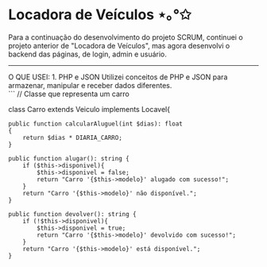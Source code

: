 # Locadora de Veículos ⋆｡°✩
Para a continuação do desenvolvimento do projeto SCRUM, continuei o projeto anterior de "Locadora de Veículos", mas agora desenvolvi o backend das páginas, de login, admin e usuário.
<hr>
O QUE USEI:
1. PHP e JSON
  Utilizei conceitos de PHP e JSON para armazenar, manipular e receber dados diferentes.<br>
  ```
  <?php
namespace Models;
use Interfaces\Locavel;

// Classe que representa um carro

class Carro extends Veiculo implements Locavel{

    public function calcularAluguel(int $dias): float 
    {
        return $dias * DIARIA_CARRO;
    }

    public function alugar(): string {
        if ($this->disponivel){
            $this->disponivel = false;
            return "Carro '{$this->modelo}' alugado com sucesso!";
        }
        return "Carro '{$this->modelo}' não disponível.";
    }

    public function devolver(): string {
        if (!$this->disponivel){
            $this->disponivel = true;
            return "Carro '{$this->modelo}' devolvido com sucesso!";
        }
        return "Carro '{$this->modelo}' está disponível.";
    }
  ```

